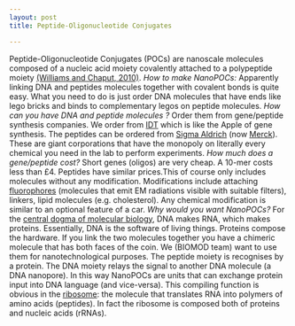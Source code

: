 ```yaml
---
layout: post
title: Peptide-Oligonucleotide Conjugates

---
```

Peptide-Oligonucleotide Conjugates (POCs) are nanoscale molecules composed of a nucleic acid moiety covalently attached to a polypeptide moiety [(Williams and Chaput, 2010)](https://www.ncbi.nlm.nih.gov/pmc/articles/PMC2947322/).
*How to make NanoPOCs:*
Apparently linking DNA and peptides molecules together with covalent bonds is quite easy.
What you need to do is just order DNA molecules that have ends like lego bricks and binds to complementary legos on peptide molecules.
*How can you have DNA and peptide molecules ?*
Order them from  gene/peptide synthesis companies. We order from [IDT](https://eu.idtdna.com/pages) which is like the Apple of gene synthesis.
The peptides can be ordered from [Sigma Aldrich](https://www.sigmaaldrich.com/united-kingdom.html) (now [Merck](https://www.merck.com/index.html)). These are giant corporations that have the monopoly on literally every chemical you need in the lab to perform experiments.
*How much does a gene/peptide cost?*
Short genes (oligos) are very cheap. A 10-mer costs less than £4.
Peptides have similar prices.This of course only includes molecules without any modification. Modifications include attaching [fluorophores](https://en.wikipedia.org/wiki/Fluorophore) (molecules that emit EM radiations visible with suitable filters), linkers, lipid molecules (e.g. cholesterol). Any chemical modification is similar to an optional feature of a car.
*Why would you want NanoPOCs?*
For the [central dogma of molecular biology](https://en.wikipedia.org/wiki/Central_dogma_of_molecular_biology), DNA makes RNA, which makes proteins. Essentially, DNA is the software of living things.
Proteins compose the hardware. If you link the two molecules together you have a chimeric molecule that has both faces of the coin.
We (BIOMOD team) want to use them for nanotechnological purposes. The peptide moiety is recognises by a protein. The DNA moiety relays the signal to another DNA molecule (a DNA nanopore). In this way NanoPOCs are units that can exchange protein input into DNA language (and vice-versa).
This compiling function is obvious in the [ribosome](https://en.wikipedia.org/wiki/Ribosome): the molecule that translates RNA into polymers of amino acids (peptides). In fact the ribosome is composed both of proteins and nucleic acids (rRNAs).
